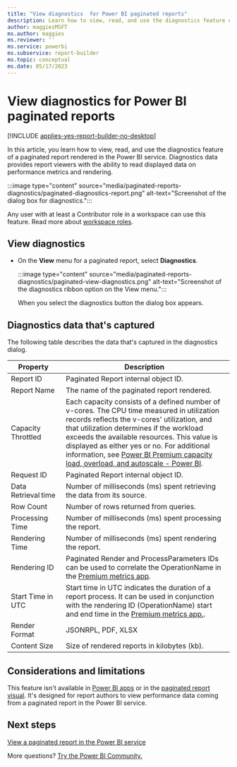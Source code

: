 ```yaml
---
title: "View diagnostics  for Power BI paginated reports"
description: Learn how to view, read, and use the diagnostics feature of a paginated report rendered in the Power BI service.
author: maggiesMSFT
ms.author: maggies
ms.reviewer: ''
ms.service: powerbi
ms.subservice: report-builder
ms.topic: conceptual
ms.date: 05/17/2023
---
```


# View diagnostics for Power BI paginated reports

[!INCLUDE [applies-yes-report-builder-no-desktop](../includes/applies-yes-report-builder-no-desktop.md)]

In this article, you learn how to view, read, and use the diagnostics feature of a paginated report rendered in the Power BI service. Diagnostics data provides report viewers with the ability to read displayed data on performance metrics and rendering. 

:::image type="content" source="media/paginated-reports-diagnostics/paginated-diagnostics-report.png" alt-text="Screenshot of the dialog box for diagnostics."::: 

Any user with at least a Contributor role in a workspace can use this feature. Read more about [workspace roles](../collaborate-share/service-roles-new-workspaces.md).

## View diagnostics

- On the **View** menu for a paginated report, select **Diagnostics**.

    :::image type="content" source="media/paginated-reports-diagnostics/paginated-view-diagnostics.png" alt-text="Screenshot of the diagnostics ribbon option on the View menu.":::

    When you select the diagnostics button the dialog box appears.

## Diagnostics data that's captured

The following table describes the data that's captured in the diagnostics dialog.

| Property    | Description   |
|---|-----|
| Report ID            | Paginated Report internal object ID.  |
| Report Name          | The name of the paginated report rendered. |
| Capacity Throttled   | Each capacity consists of a defined number of v-cores. The CPU time measured in utilization records reflects the v-cores' utilization, and that utilization determines if the workload exceeds the available resources. This value is displayed as either yes or no. For additional information, see [Power BI Premium capacity load, overload, and autoscale - Power BI](../enterprise/service-premium-concepts.md#how-capacity-size-limits-are-enforced-when-viewing-reports).  |
| Request ID           | Paginated Report internal object ID.  |
| Data Retrieval time  | Number of milliseconds (ms) spent retrieving the data from its source. |
| Row Count            | Number of rows returned from queries.|
| Processing Time      | Number of milliseconds (ms) spent processing the report. |
| Rendering Time       | Number of milliseconds (ms) spent rendering the report. |
| Rendering ID         | Paginated Render and ProcessParameters IDs can be used to correlate the OperationName in the [Premium metrics app](../enterprise/service-premium-metrics-app.md). |
| Start Time in UTC    | Start time in UTC indicates the duration of a report process. It can be used in conjunction with the rendering ID (OperationName) start and end time in the [Premium metrics app.](../enterprise/service-premium-metrics-app.md). |
| Render Format        | JSONRPL, PDF, XLSX  |
| Content Size         | Size of rendered reports in kilobytes (kb). |

## Considerations and limitations

This feature isn't available in [Power BI apps](../consumer/end-user-apps.md) or in the [paginated report visual](../visuals/paginated-report-visual.md). It's designed for report authors to view performance data coming from a paginated report in the Power BI service.  

## Next steps

[View a paginated report in the Power BI service](../consumer/paginated-reports-view-power-bi-service.md)

More questions? [Try the Power BI Community.](https://community.powerbi.com/)

